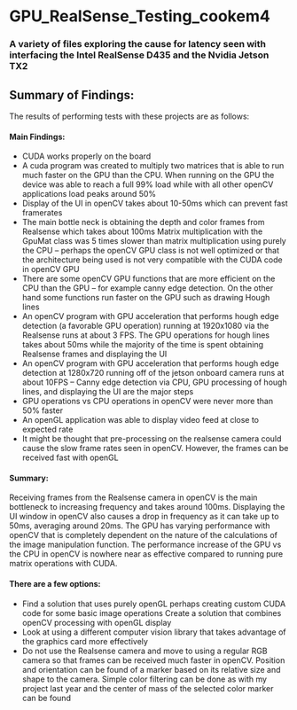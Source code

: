 # GPU_RealSense_Testing_cookem4
### A variety of files exploring the cause for latency seen with interfacing the Intel RealSense D435 and the Nvidia Jetson TX2 ###

## Summary of Findings: ##
The results of performing tests with these projects are as follows:
#### Main Findings: ####
* CUDA works properly on the board
* A cuda program was created to multiply two matrices that is able to run much faster on the GPU than the CPU. When running on the GPU the device was able to reach a full 99% load while with all other openCV applications load peaks around 50%
* Display of the UI in openCV takes about 10-50ms which can prevent fast framerates
* The main bottle neck is obtaining the depth and color frames from Realsense which takes about 100ms
Matrix multiplication with the GpuMat class was 5 times slower than matrix multiplication using purely the CPU – perhaps the openCV GPU class is not well optimized or that the architecture being used is not very compatible with the CUDA code in openCV GPU
* There are some openCV GPU functions that are more efficient on the CPU than the GPU – for example canny edge detection. On the other hand some functions run faster on the GPU such as drawing Hough lines
* An openCV program with GPU acceleration that performs hough edge detection (a favorable GPU operation) running at 1920x1080 via the Realsense runs at about 3 FPS. The GPU operations for hough lines takes about 50ms while the majority of the time is spent obtaining Realsense frames and displaying the UI
* An openCV program with GPU acceleration that performs hough edge detection at 1280x720 running off of the jetson onboard camera runs at about 10FPS – Canny edge detection via CPU, GPU processing of hough lines, and displaying the UI are the major steps
* GPU operations vs CPU operations in openCV were never more than 50% faster
* An openGL application was able to display video feed at close to expected rate
* It might be thought that pre-processing on the realsense camera could cause the slow frame rates seen in openCV. However, the frames can be received fast with openGL

#### Summary: ####
Receiving frames from the Realsense camera in openCV is the main bottleneck to increasing frequency and takes around 100ms. Displaying the UI window in openCV also causes a drop in frequency as it can take up to 50ms, averaging around 20ms. The GPU has varying performance with openCV that is completely dependent on the nature of the calculations of the image manipulation function. The performance increase of the GPU vs the CPU in openCV is nowhere near as effective compared to running pure matrix operations with CUDA. 

#### There are a few options: ####
* Find a solution that uses purely openGL perhaps creating custom CUDA code for some basic image operations
Create a solution that combines openCV processing with openGL display
* Look at using a different computer vision library that takes advantage of the graphics card more effectively
* Do not use the Realsense camera and move to using a regular RGB camera so that frames can be received much faster in openCV. Position and orientation can be found of a marker based on its relative size and shape to the camera. Simple color filtering can be done as with my project last year and the center of mass of the selected color marker can be found
	

